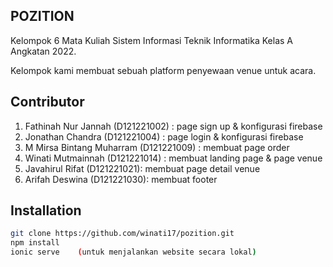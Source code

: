 ## POZITION

Kelompok 6 Mata Kuliah Sistem Informasi Teknik Informatika Kelas A Angkatan 2022. 

Kelompok kami membuat sebuah platform penyewaan venue untuk acara. 

## Contributor
1. Fathinah Nur Jannah (D121221002) : page sign up & konfigurasi firebase
2. Jonathan Chandra (D121221004) : page login & konfigurasi firebase
3. M Mirsa Bintang Muharram (D121221009) : membuat page order
4. Winati Mutmainnah (D121221014) : membuat landing page & page venue
5. Javahirul Rifat (D121221021): membuat page detail venue
6. Arifah Deswina (D121221030): membuat footer

## Installation
  ```bash
  git clone https://github.com/winati17/pozition.git
  npm install
  ionic serve    (untuk menjalankan website secara lokal)



